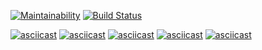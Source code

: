 [![Maintainability](https://api.codeclimate.com/v1/badges/85a376ff0a1b9b5ac855/maintainability)](https://codeclimate.com/github/asltyn/project-lvl2-s479/maintainability)
[![Build Status](https://travis-ci.org/asltyn/project-lvl2-s479.svg?branch=master)](https://travis-ci.org/asltyn/project-lvl2-s479)

[![asciicast](https://asciinema.org/a/244782.svg)](https://asciinema.org/a/244782)
[![asciicast](https://asciinema.org/a/245015.svg)](https://asciinema.org/a/245015)
[![asciicast](https://asciinema.org/a/247270.svg)](https://asciinema.org/a/247270)
[![asciicast](https://asciinema.org/a/247278.svg)](https://asciinema.org/a/247278)
[![asciicast](https://asciinema.org/a/247714.svg)](https://asciinema.org/a/247714)

